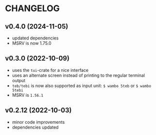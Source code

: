 # CHANGELOG

## v0.4.0 (2024-11-05)
- updated dependencies
- MSRV is now 1.75.0

## v0.3.0 (2022-10-09)
- uses the `tui`-crate for a nice interface
- uses an alternate screen instead of printing to the regular terminal output
- `teb/tebi` is now also supported as input unit: `$ wambo 5teb` or `$ wambo 5tebi`
- MSRV is `1.56.1`

## v0.2.12 (2022-10-03)
- minor code improvements
- dependencies updated
